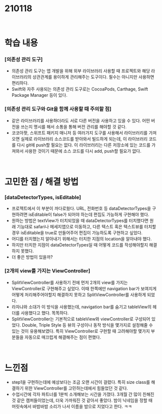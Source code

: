 # 210118

<br>

# 학습 내용

### [의존성 관리 도구]

- 의존성 관리 도구는  앱 개발을 위해 외부 라이브러리 사용할 때 프로젝트와 해당 라이브러리의 상관관계를 용이하게 관리해주는 도구이다. 필수는 아니지만 사용하면 편리하다.
- Swift와  자주 사용되는 의존성 관리 도구로는  CocoaPods, Carthage, Swift Package Manager 등이 있다.

### [의존성 관리 도구와 Git을 함께  사용할  때 주의할 점]

- 같은 라이브러리를  사용하더라도 서로 다른 버전을  사용하고  있을 수 있다. 어떤 버전을  쓰는지 명시를 해서 소통을 통해 버전 관리를 해야할 것  같다.
- 코코아팟, 스위프트 패키지 매니저 등 여러가지 도구를 사용해서 라이브러리를 가져오면 실제로 라이브러리 소스코드를 받아와서 빌드하게 되는데, 이 라이브러리 코드를 다시 git에  push할 필요는 없다. 이 라이브러리는 다른 저장소에 있는 코드를 가져와서 사용한  것이기 때문에 소스 코드를 다시 add,  push할 필요가 없다.

<br>

# 고민한 점 / 해결 방법

### [dataDetectorTypes, isEditable]

- 프로젝트에서 이 부분이 까다로웠다. URL, 전화번호 등 dataDetectorTypes을 구현하려면 isEditable이 false가  되어야 하는데 편집도 가능하게 구현해야 했다.
- 원하는 방법은 textView가  터치되었을 때 dataDetectorTypes를 터치했다면 원래 기능대로  safari나 메세지앱으로 이동하고, 다른 텍스트 혹은 텍스트뷰를 터치할 경우 isEditable을 true로 만들어주어 편집이 가능하도록 구현하고 싶었다.
- 어디를 터치했는지 알아내기 위해서는 터치한 지점의 location을 알아내야 했다.
- 하지만 터치한  지점이  dataDetectorTypes일 때 어떻게 코드를 작성해야할지 해결하지 못했다.
- 더 좋은 방법이 있을까?

### [2개의 view를 가지는 ViewController]

- SplitViewController를 사용하기  전에 먼저 2개의 view를 가지는 ViewController로 구현해주고  싶었다. 이때 한쪽에만 navigation bar가 보여지게 어떻게 처리해주어야할지 해결하지 못하고 SplitViewController를 사용하게 되었다.
- 라자냐와 소대가 이 방식을 사용했는데, navigation bar를 숨기고 tableView의 헤더를  사용했다고 했다. 똑똑하다.
- SplitViewController는 기본적으로 tableView와 viewController로 구성되어 있었다. Double, Triple Style 등 뷰의 구성이나 동작 방식을 몇가지로 설정해줄 수 있는 것이 유용해보였다. 특히 ViewController로 구현할 때 고려해야할 몇가지 부분들을 자동으로 매끄럽게 해결해주는 점이 편했다.

<br>

# 느낀점

- step1을 구현하는데에 예상보다는 조금 오랜 시간이 걸렸다. 특히 size class를 해결하기 위한 ViewController를 고민하는데에서 힘들었던 것 같다.
- 수업시간에 각자 파트너를 1분씩 소개해보는 시간을 가졌다.  3개월 간 많이 친해진 것 같은 캠퍼들이었는데, 더욱 가까워진 것 같아서 좋았다. 밤이  닉네임을 정할 때  머릿속에서 바밤바밤 소리가 나서 이름을 밤으로 지었다고 한다. ㅋㅋ


<br>
